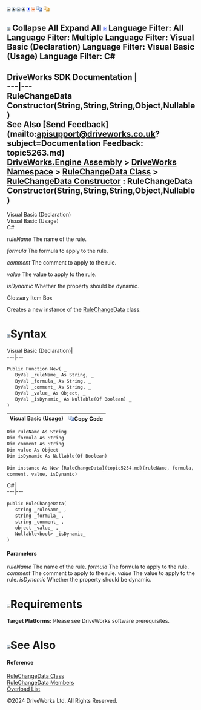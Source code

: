 ![](dotnetimages/collapse.gif) ![](dotnetimages/expand.gif) ![](dotnetimages/collapse.gif) ![](dotnetimages/expand.gif) ![](dotnetimages/drpdown.gif) ![](dotnetimages/drpdown_orange.gif) ![](dotnetimages/copycode.gif) ![](dotnetimages/copycodeHighlight.gif)

![](dotnetimages/collapse.gif) Collapse All Expand All ![](dotnetimages/drpdown.gif) Language Filter: All  Language Filter: Multiple  Language Filter: Visual Basic (Declaration) Language Filter: Visual Basic (Usage) Language Filter: C#  
---  
DriveWorks SDK Documentation  |   
---|---  
RuleChangeData Constructor(String,String,String,Object,Nullable<Boolean>)   
See Also [Send Feedback](mailto:apisupport@driveworks.co.uk?subject=Documentation Feedback: topic5263.md)  
[DriveWorks.Engine Assembly](topic2156.md) > [DriveWorks Namespace](topic2159.md) > [RuleChangeData Class](topic5254.md) > [RuleChangeData Constructor](topic5260.md) : RuleChangeData Constructor(String,String,String,Object,Nullable<Boolean>)  
---  
  
Visual Basic (Declaration)    
Visual Basic (Usage)    
C# 

_ruleName_
    The name of the rule.

_formula_
    The formula to apply to the rule.

_comment_
    The comment to apply to the rule.

_value_
    The value to apply to the rule.

_isDynamic_
    Whether the property should be dynamic.

Glossary Item Box

Creates a new instance of the [RuleChangeData](topic5254.md) class. 

# ![](dotnetimages/collapse.gif)Syntax

Visual Basic (Declaration)|   
---|---  
      
    
    Public Function New( _
       ByVal _ruleName_ As String, _
       ByVal _formula_ As String, _
       ByVal _comment_ As String, _
       ByVal _value_ As Object, _
       ByVal _isDynamic_ As Nullable(Of Boolean) _
    )  
  
Visual Basic (Usage)| ![](dotnetimages/copycode.gif)Copy Code  
---|---  
      
    
    Dim ruleName As String
    Dim formula As String
    Dim comment As String
    Dim value As Object
    Dim isDynamic As Nullable(Of Boolean)
     
    Dim instance As New [RuleChangeData](topic5254.md)(ruleName, formula, comment, value, isDynamic)  
  
C#|   
---|---  
      
    
    public RuleChangeData( 
       string _ruleName_ ,
       string _formula_ ,
       string _comment_ ,
       object _value_ ,
       Nullable<bool> _isDynamic_
    )  
  
#### Parameters

 _ruleName_
    The name of the rule.
_formula_
    The formula to apply to the rule.
_comment_
    The comment to apply to the rule.
_value_
    The value to apply to the rule.
_isDynamic_
    Whether the property should be dynamic.

# ![](dotnetimages/collapse.gif)Requirements

**Target Platforms:** Please see DriveWorks software prerequisites.

# ![](dotnetimages/collapse.gif)See Also

#### Reference

[RuleChangeData Class](topic5254.md)   
[RuleChangeData Members](topic5255.md)   
[Overload List](topic5260.md)

©2024 DriveWorks Ltd. All Rights Reserved.
